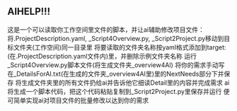 ## AIHELP!!! ##

这是一个可以读取你工作空间里文件的脚本，并让ai辅助修改项目文件：
将.ProjectDescription.yaml, _Script4Overview.py, _Script2Project.py移动到目标文件夹(工作空间)同一目录里
将要读取的文件夹名称按yaml格式添加到target:(在.ProjectDescription.yaml文件内)里，并删除示例文件夹名称
运行_Script4Overview.py脚本文件(将生成文件夹_overview4AI)
将你的需求手动写在_DetailsForAI.txt(在生成的文件夹_overview4AI里)里的NextNeeds部分下并保存
将生成文件夹里的所有文件扔给ai并告诉他它细读Detail里的内容并完成需求
ai将生成一个脚本代码，把这个代码粘贴复制到_Script2Project.py里保存并运行
便可简单实现ai对项目文件的批量修改以达到你的需求
